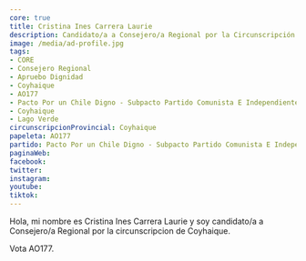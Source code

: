 ```yaml
---
core: true
title: Cristina Ines Carrera Laurie
description: Candidato/a a Consejero/a Regional por la Circunscripción de Coyhaique
image: /media/ad-profile.jpg
tags:
- CORE
- Consejero Regional
- Apruebo Dignidad
- Coyhaique
- AO177
- Pacto Por un Chile Digno - Subpacto Partido Comunista E Independientes - Partido Comunista De Chile
- Coyhaique
- Lago Verde
circunscripcionProvincial: Coyhaique
papeleta: AO177
partido: Pacto Por un Chile Digno - Subpacto Partido Comunista E Independientes - Partido Comunista De Chile
paginaWeb:
facebook:
twitter:
instagram:
youtube:
tiktok:
---
```

Hola, mi nombre es Cristina Ines Carrera Laurie y soy candidato/a a Consejero/a Regional por la circunscripcion de Coyhaique.

Vota AO177.